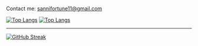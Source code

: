 <p>Contact me: <a href="mailto:sannifortune11@gmail.com">sannifortune11@gmail.com</a></p>


[![Top Langs](https://github-readme-stats.vercel.app/api/top-langs/?username=Sanni-Damilola)](https://github.com/anuraghazra/github-readme-stats)
[![Top Langs](https://github-readme-stats.vercel.app/api/top-langs/?username=phinatech&layout=compact&theme=vision-friendly-dark)](https://github.com/anuraghazra/github-readme-stats)

---
[![GitHub Streak](https://github-readme-streak-stats.herokuapp.com/?user=Sanni-Damilola&theme=dark&layout=compact)](https://git.io/streak-stats)



       

